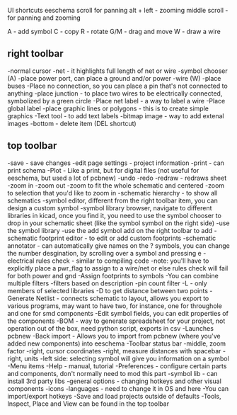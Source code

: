 
UI shortcuts
eeschema
scroll for panning
alt + left - zooming
middle scroll - for panning and zooming

A - add symbol
C - copy
R - rotate
G/M - drag and move
W - draw a wire


right toolbar
---
-normal cursor
-net - it highlights full length of net or wire
-symbol chooser (A)
-place power port, can place a ground and/or power
-wire (W)
-place buses
-Place no connection, so you can place a pin that's not connected to anything
-place junction - to place two wires to be electrically connected, symbolized by a green circle
-Place net label - a way to label a wire
-Place global label
-place graphic lines or polygons - this is to create simple graphics
-Text tool - to add text labels
-bitmap image - way to add extenal images
-bottom - delete item (DEL shortcut) 

top toolbar
---
-save - save changes
-edit page settings - project information
-print - can print schema
-Plot - Like a print, but for digital files (not useful for eeschema, but used a lot of pcbnew)
-undo
-redo
-redraw - redraws sheet
-zoom in
-zoom out
-zoom to fit the whole schematic and centered
-zoom to selection that you'd like to zoom in
-schematic hierarchy - to show all schematics
-symbol editor, different from the right toolbar item, you can design a custom symbol
-symbol library browser, navigate to different libraries in kicad, once you find it, you need to use the symbol chooser to drop in your schematic sheet (like the symbol symbol on the right side)
	-use the symbol library
	-use the add symbol add on the right toolbar to add
-schematic footprint editor - to edit or add custom footprints
-schematic annotator - can automatically give names on the ? symbols, you can change the number desgination, by scrolling over a symbol and pressing e
-electrical rules check - similar to compiling code
	-note: you'll have to explicitly place a pwr_flag to assign to a wire/net or else rules check will fail for both power and gnd
-Assign footprints to symbols
	-You can combine multiple filters 
	-filters based on description
	-pin count filter
	-L - only members of selected libraries
	-D to get distance between two points
-Generate Netlist - connects schematic to layout, allows you export to various programs, may want to have two, for instance, one for throughole and one for smd components
-Edit symbol fields, you can edit properties of the components
-BOM - way to generate spreadsheet for your project, not operation out of the box, need python script, exports in csv
-Launches pcbnew
-Back import - Allows you to import from pcbnew (where you've added new components) into eeschema
-Toolbar status bar
	-middle, zoom factor
	-right, cursor coordinates
	-right, measure distances with spacebar
	-right, units
	-left side: selecting symbol will give you information on a symbol
-Menu items
	-Help - manual, tutorial
	-Preferences - configure certain parts and components, don't normally need to mod this part
		-symbol lib - can install 3rd party libs
		-general options - changing hotkeys and other visual components
		-icons
		-languages - need to change it in OS and here
		-You can import/export hotkeys
		-Save and load projects outside of defaults
	-Tools, Inspect, Place and View can be found in the top toolbar

















